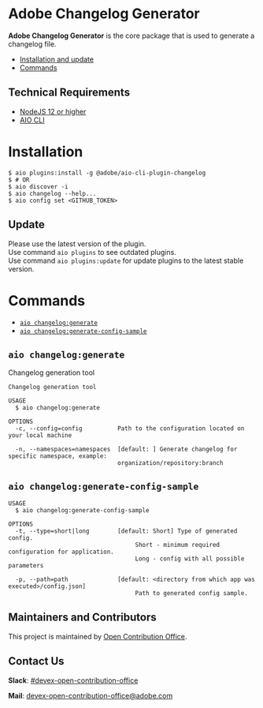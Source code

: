 Adobe Changelog Generator
=====================

**Adobe Changelog Generator**  is the core package that is used to generate a changelog file.
<!-- toc -->
* [Installation and update](#installation)
* [Commands](#commands)
<!-- tocstop -->

## Technical Requirements
* [NodeJS 12 or higher](https://nodejs.org/en/download/)
* [AIO CLI](https://github.com/adobe/aio-cli)

# Installation
```
$ aio plugins:install -g @adobe/aio-cli-plugin-changelog
$ # OR
$ aio discover -i
$ aio changelog --help...
$ aio config set <GITHUB_TOKEN>
```

## Update
Please use the latest version of the plugin.   
Use command `aio plugins` to see outdated plugins.  
Use command `aio plugins:update` for update plugins to the latest stable version. 


# Commands
<!-- commands -->
* [`aio changelog:generate`](#aio-changeloggenerate)
* [`aio changelog:generate-config-sample`](#aio-changeloggenerate-config-sample)

## `aio changelog:generate`

Changelog generation tool

```
Changelog generation tool

USAGE
  $ aio changelog:generate

OPTIONS
  -c, --config=config          Path to the configuration located on your local machine

  -n, --namespaces=namespaces  [default: ] Generate changelog for specific namespace, example:
                               organization/repository:branch

```

## `aio changelog:generate-config-sample`

```
USAGE
  $ aio changelog:generate-config-sample

OPTIONS
  -t, --type=short|long        [default: Short] Type of generated config. 
                                    Short - minimum required configuration for application.
                                    Long - config with all possible parameters  

  -p, --path=path              [default: <directory from which app was executed>/config.json] 
                                    Path to generated config sample.

```
<!-- commandsstop -->


## Maintainers and Contributors

This project is maintained by [Open Contribution Office](https://wiki.corp.adobe.com/display/DMSArchitecture/Open+Contribution+Office).

## Contact Us

**Slack**: [#devex-open-contribution-office](https://magento.slack.com/archives/C018Z6CB57U)

**Mail**: [devex-open-contribution-office@adobe.com](mailto:devex-open-contribution-office@adobe.com)
